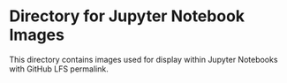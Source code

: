 # Directory for Jupyter Notebook Images

This directory contains images used for display within Jupyter Notebooks with GitHub LFS permalink.
